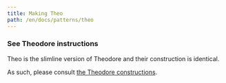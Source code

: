 ```yaml
---
title: Making Theo
path: /en/docs/patterns/theo
---
```


### See Theodore instructions

Theo is the slimline version of Theodore and their construction is identical.

As such, please consult [the Theodore constructions](/en/docs/patterns/theodore).
